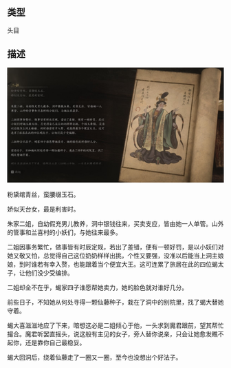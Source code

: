 
## 类型

头目

## 描述

![二姐](../../images/头目/二姐.jpg)

粉黛绾青丝，蛮腰缀玉石。

娇似天台女，最是利害时。

朱家二姐，自幼假充男儿教养，洞中银钱往来，买卖支应，皆由她一人单管。山外的管事和兰喜村的小妖们，与她往来最多。

二姐因事务繁忙，做事皆有时辰定规，若出了差错，便有一顿好罚，是以小妖们对她又敬又怕，总觉得自己这位奶奶样样出挑，个性又要强，没准以后能当上洞主娘娘，到时谁若有幸入赘，也能跟着当个便宜大王。这可连累了旅居在此的四位蝎太子，让他们没少受编排。

二姐却全不在乎，蝎家四子谁愿帮她卖力，她的脸色就对谁好几分。

前些日子，不知她从何处寻得一颗仙藤种子，栽在了洞中的别院里，找了蝎大替她守着。

蝎大喜滋滋地应了下来，暗想这必是二姐倾心于他，一头求到魔君跟前，望其帮忙撮合。魔君听罢直摇头，说这般有主见的女子，旁人替你说亲，只会让她愈发瞧不起你，还是靠你自己最稳妥。

蝎大回洞后，绕着仙藤走了一圈又一圈，至今也没想出个好法子。


    